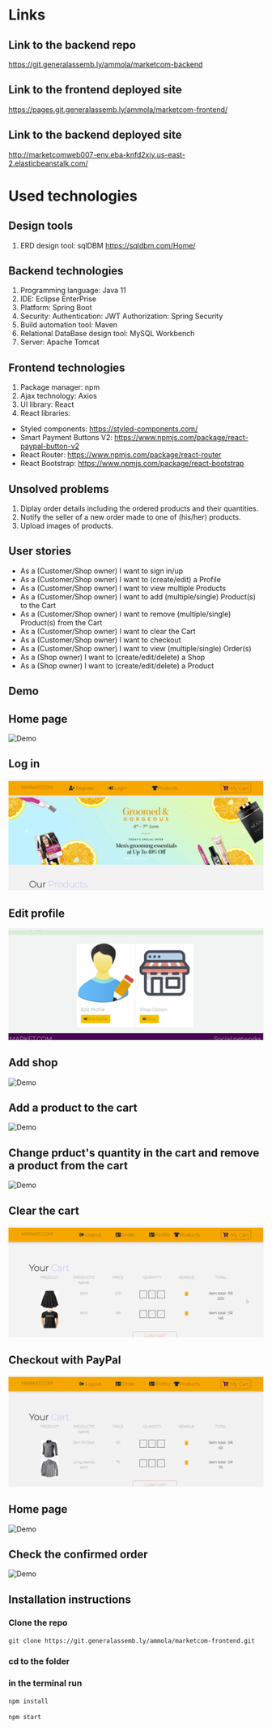 # Links 
## Link to the backend repo
https://git.generalassemb.ly/ammola/marketcom-backend

## Link to the frontend deployed site
https://pages.git.generalassemb.ly/ammola/marketcom-frontend/

## Link to the backend deployed site
http://marketcomweb007-env.eba-knfd2xiy.us-east-2.elasticbeanstalk.com/

# Used technologies
## Design tools
1) ERD design tool: sqlDBM
https://sqldbm.com/Home/

## Backend technologies
1) Programming language: Java 11
2) IDE: Eclipse EnterPrise
3) Platform: Spring Boot 
4) Security: 
Authentication: JWT 
Authorization: Spring Security
5) Build automation tool: Maven
6) Relational DataBase design tool: MySQL Workbench
7) Server: Apache Tomcat

## Frontend technologies
1) Package manager: npm
2) Ajax technology: Axios
3) UI library: React
4) React libraries: 
- Styled components: https://styled-components.com/
- Smart Payment Buttons V2: https://www.npmjs.com/package/react-paypal-button-v2
- React Router: https://www.npmjs.com/package/react-router
- React Bootstrap: https://www.npmjs.com/package/react-bootstrap

## Unsolved problems
1) Diplay order details including the ordered products and their quantities.
2) Notify the seller of a new order made to one of (his/her) products.
3) Upload images of products. 

## User stories
- As a (Customer/Shop owner) I want to sign in/up
- As a (Customer/Shop owner) I want to (create/edit) a Profile
- As a (Customer/Shop owner) I want to view multiple Products
- As a (Customer/Shop owner) I want to add (multiple/single) Product(s) to the Cart
- As a (Customer/Shop owner) I want to remove (multiple/single) Product(s) from the Cart
- As a (Customer/Shop owner) I want to clear the Cart
- As a (Customer/Shop owner) I want to checkout
- As a (Customer/Shop owner) I want to view (multiple/single) Order(s)
- As a (Shop owner) I want to (create/edit/delete) a Shop
- As a (Shop owner) I want to (create/edit/delete) a Product

## Demo

## Home page
![Demo](screenshots/1.gif)


## Log in
![Demo](screenshots/2.gif)


## Edit profile
![Demo](screenshots/3.gif)


## Add shop
![Demo](screenshots/4.gif)


## Add a product to the cart
![Demo](screenshots/5.gif)


## Change prduct's quantity in the cart and remove a product from the cart
![Demo](screenshots/6.gif)


## Clear the cart
![Demo](screenshots/7.gif)


## Checkout with PayPal
![Demo](screenshots/8.gif)


## Home page
![Demo](screenshots/9.gif)


## Check the confirmed order
![Demo](screenshots/10.gif)



## Installation instructions
### Clone the repo
`git clone https://git.generalassemb.ly/ammola/marketcom-frontend.git`

### cd to the folder

### in the terminal run 
`npm install`

`npm start`

